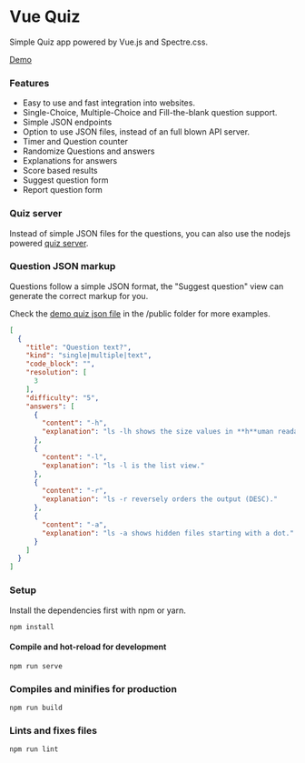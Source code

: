 # Vue Quiz

Simple Quiz app powered by Vue.js and Spectre.css.

[Demo](https://bytee.net/quiz/lpic-1-exam-102#/)

### Features

* Easy to use and fast integration into websites.
* Single-Choice, Multiple-Choice and Fill-the-blank question support.
* Simple JSON endpoints
* Option to use JSON files, instead of an full blown API server.
* Timer and Question counter
* Randomize Questions and answers
* Explanations for answers
* Score based results
* Suggest question form
* Report question form

### Quiz server

Instead of simple JSON files for the questions, you can also use the nodejs powered [quiz server](https://github.com/bytee-net/quiz-server).

### Question JSON markup

Questions follow a simple JSON format, the "Suggest question" view can generate the correct markup for you.

Check the [demo quiz json file](https://github.com/bytee-net/quiz/blob/master/public/sample-questions-lpic101.json) in the /public folder for more examples.

```json
[
  {
    "title": "Question text?",
    "kind": "single|multiple|text",
    "code_block": "",
    "resolution": [
      3
    ],
    "difficulty": "5",
    "answers": [
      {
        "content": "-h",
        "explanation": "ls -lh shows the size values in **h**uman readable format."
      },
      {
        "content": "-l",
        "explanation": "ls -l is the list view."
      },
      {
        "content": "-r",
        "explanation": "ls -r reversely orders the output (DESC)."
      },
      {
        "content": "-a",
        "explanation": "ls -a shows hidden files starting with a dot."
      }
    ]
  }
]
```

### Setup

Install the dependencies first with npm or yarn.

```
npm install
```

#### Compile and hot-reload for development
```
npm run serve
```

### Compiles and minifies for production
```
npm run build
```

### Lints and fixes files
```
npm run lint
```
